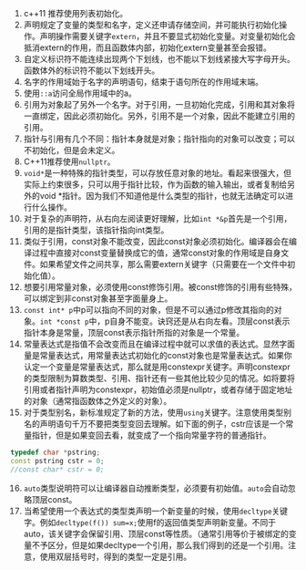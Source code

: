 1. c++11 推荐使用列表初始化。
2. 声明规定了变量的类型和名字，定义还申请存储空间，并可能执行初始化操作。声明操作需要关键字`extern`，并且不要显式初始化变量。对变量初始化会抵消extern的作用，而且函数体内部，初始化extern变量甚至会报错。
3. 自定义标识符不能连续出现两个下划线，也不能以下划线紧接大写字母开头。函数体外的标识符不能以下划线开头。
4. 名字的作用域始于名字的声明语句，结束于语句所在的作用域末端。
5. 使用`::a`访问全局作用域中的a。
6. 引用为对象起了另外一个名字。对于引用，一旦初始化完成，引用和其对象将一直绑定，因此必须初始化。另外，引用不是一个对象，因此不能建立引用的引用。
7. 指针与引用有几个不同：指针本身就是对象；指针指向的对象可以改变；可以不初始化，但是会未定义。
8. C++11推荐使用`nullptr`。
9. `void*`是一种特殊的指针类型，可以存放任意对象的地址。看起来很强大，但实际上约束很多，只可以用于指针比较，作为函数的输入输出，或者复制给另外的void
*指针。因为我们不知道他是什么类型的指针，也就无法确定可以进行什么操作。
10. 对于复杂的声明符，从右向左阅读更好理解，比如`int *&p`首先是一个引用，引用的是指针类型，该指针指向int类型。
11. 类似于引用，const对象不能改变，因此const对象必须初始化。编译器会在编译过程中直接对const变量替换成它的值，通常const对象的作用域是自身文件。如果希望文件之间共享，那么需要extern关键字（只需要在一个文件中初始化值）。
12. 想要引用常量对象，必须使用const修饰引用。被const修饰的引用有些特殊，可以绑定到非const对象甚至字面量身上。
13. `const int* p`中p可以指向不同的对象，但是不可以通过p修改其指向的对象。`int *const p`中，p自身不能变。诀窍还是从右向左看。顶层const表示指针本身是常量，顶层const表示指针所指的对象是一个常量。
14. 常量表达式是指值不会改变而且在编译过程中就可以求值的表达式。显然字面量是常量表达式，用常量表达式初始化的const对象也是常量表达式。如果你认定一个变量是常量表达式，那么就是用constexpr关键字。声明constexpr的类型限制为算数类型、引用、指针还有一些其他比较少见的情况。如将要将引用或者指针声明为constexpr，初始值必须是nullptr，或者存储于固定地址的对象（通常指函数体之外定义的对象）。
15. 对于类型别名，新标准规定了新的方法，使用`using`关键字。注意使用类型别名的声明语句千万不要把类型变回去理解。如下面的例子，cstr应该是一个常量指针，但是如果变回去看，就变成了一个指向常量字符的普通指针。
```CPP
typedef char *pstring;
const pstring cstr = 0;
//const char* cstr = 0;
```
16. `auto`类型说明符可以让编译器自动推断类型，必须要有初始值。`auto`会自动忽略顶层const。
17. 当希望使用一个表达式的类型类声明一个新变量的时候，使用`decltype`关键字。例如`decltype(f()) sum=x;`使用f的返回值类型声明新变量。不同于auto，该关键字会保留引用、顶层const等性质。（通常引用等价于被绑定的变量不予区分，但是如果decltype一个引用，那么我们得到的还是一个引用。注意，使用双层括号时，得到的类型一定是引用。


